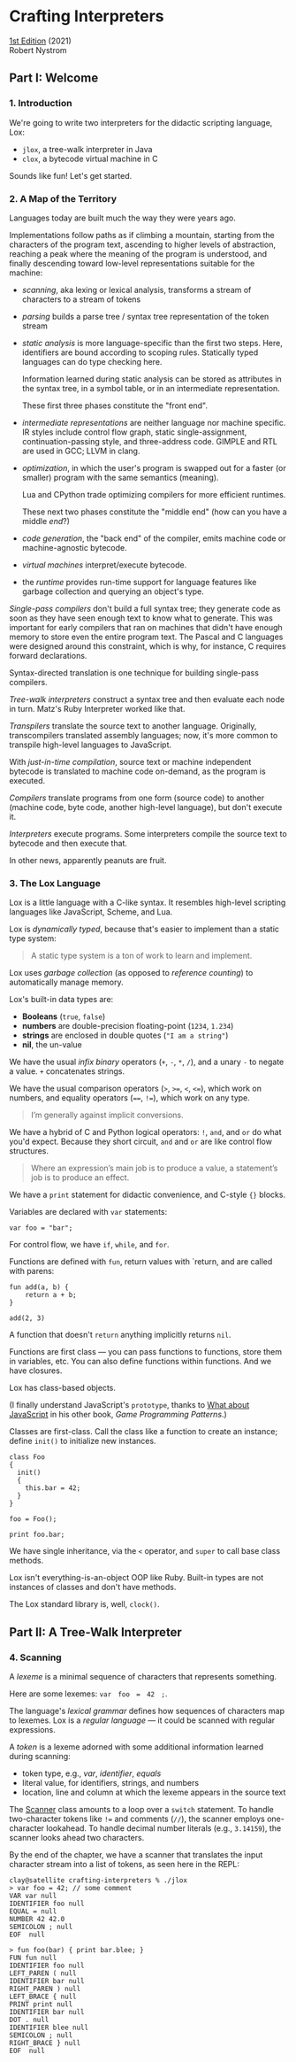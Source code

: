 # Crafting Interpreters

[1st Edition](http://craftinginterpreters.com) (2021)  
Robert Nystrom

## Part I: Welcome

### 1. Introduction

We're going to write two interpreters for the didactic scripting language, Lox:

* `jlox`, a tree-walk interpreter in Java
* `clox`, a bytecode virtual machine in C

Sounds like fun! Let's get started.

### 2. A Map of the Territory

Languages today are built much the way they were years ago.

Implementations follow paths as if climbing a mountain, starting from the
characters of the program text, ascending to higher levels of abstraction,
reaching a peak where the meaning of the program is understood, and finally
descending toward low-level representations suitable for the machine:

* *scanning*, aka lexing or lexical analysis, transforms a stream of
  characters to a stream of tokens
* *parsing* builds a parse tree / syntax tree representation of the token
  stream
* *static analysis* is more language-specific than the first two steps. Here,
  identifiers are bound according to scoping rules. Statically typed languages
  can do type checking here.

  Information learned during static analysis can be stored as attributes in the
  syntax tree, in a symbol table, or in an intermediate representation.

  These first three phases constitute the "front end".
* *intermediate representations* are neither language nor machine specific.
  IR styles include control flow graph, static single-assignment,
  continuation-passing style, and three-address code. GIMPLE and RTL are used in
  GCC; LLVM in clang.
* *optimization*, in which the user's program is swapped out for a faster (or
  smaller) program with the same semantics (meaning).

  Lua and CPython trade optimizing compilers for more efficient runtimes.

  These next two phases constitute the "middle end" (how can you have a middle
  _end_?)
* *code generation*, the "back end" of the compiler, emits machine code or
  machine-agnostic bytecode.
* *virtual machines* interpret/execute bytecode.
* the *runtime* provides run-time support for language features like garbage
  collection and querying an object's type.

*Single-pass compilers* don't build a full syntax tree; they generate code as
soon as they have seen enough text to know what to generate. This was important
for early compilers that ran on machines that didn't have enough memory to store
even the entire program text. The Pascal and C languages were designed around
this constraint, which is why, for instance, C requires forward declarations.

Syntax-directed translation is one technique for building single-pass compilers.

*Tree-walk interpreters* construct a syntax tree and then evaluate each node in
turn. Matz's Ruby Interpreter worked like that.

*Transpilers* translate the source text to another language. Originally,
transcompilers translated assembly languages; now, it's more common to transpile
high-level languages to JavaScript.

With *just-in-time compilation*, source text or machine independent bytecode is
translated to machine code on-demand, as the program is executed.

*Compilers* translate programs from one form (source code) to another (machine
code, byte code, another high-level language), but don't execute it.

*Interpreters* execute programs. Some interpreters compile the source text to
bytecode and then execute that.

In other news, apparently peanuts are fruit.


### 3. The Lox Language

Lox is a little language with a C-like syntax. It resembles high-level scripting
languages like JavaScript, Scheme, and Lua.

Lox is *dynamically typed*, because that's easier to implement than a static
type system:

> A static type system is a ton of work to learn and implement.

Lox uses *garbage collection* (as opposed to *reference counting*) to
automatically manage memory.

Lox's built-in data types are:

* **Booleans** (`true`, `false`)
* **numbers** are double-precision floating-point (`1234`, `1.234`)
* **strings** are enclosed in double quotes (`"I am a string"`)
* **nil**, the un-value

We have the usual _infix binary_ operators (`+`, `-`, `*`, `/`), and a unary `-`
to negate a value. `+` concatenates strings.

We have the usual comparison operators (`>`, `>=`, `<`, `<=`), which work on
numbers, and equality operators (`==`, `!=`), which work on any type.

> I’m generally against implicit conversions.

We have a hybrid of C and Python logical operators: `!`, `and`, and `or` do what
you'd expect. Because they short circuit, `and` and `or` are like control flow
structures.

> Where an expression’s main job is to produce a value, a statement’s job is to
> produce an effect.

We have a `print` statement for didactic convenience, and C-style `{}` blocks.

Variables are declared with `var` statements:

```
var foo = "bar";
```

For control flow, we have `if`, `while`, and `for`.

Functions are defined with `fun`, return values with `return, and are called
with parens:

```
fun add(a, b) {
    return a + b;
}

add(2, 3)
```

A function that doesn't `return` anything implicitly returns `nil`.

Functions are first class — you can pass functions to functions, store them in
variables, etc. You can also define functions within functions. And we have
closures.

Lox has class-based objects.

(I finally understand JavaScript's `prototype`, thanks to [What about JavaScript][]
in his other book, _Game Programming Patterns_.)

[what about javascript]: http://gameprogrammingpatterns.com/prototype.html#what-about-javascript

Classes are first-class. Call the class like a function to create an instance;
define `init()` to initialize new instances.

```
class Foo
{
  init()
  {
    this.bar = 42;
  }
}

foo = Foo();

print foo.bar;
```

We have single inheritance, via the `<` operator, and `super` to call base class
methods.

Lox isn't everything-is-an-object OOP like Ruby. Built-in types are not
instances of classes and don't have methods.

The Lox standard library is, well, `clock()`.

## Part II: A Tree-Walk Interpreter

### 4. Scanning

A *lexeme* is a minimal sequence of characters that represents something.

Here are some lexemes: `var` &nbsp; `foo` &nbsp; `=` &nbsp; `42` &nbsp; `;`.

The language's *lexical grammar* defines how sequences of characters map to
lexemes. Lox is a *regular language* — it could be scanned with regular
expressions.

A *token* is a lexeme adorned with some additional information learned during
scanning:

* token type, e.g., *var*, *identifier*, *equals*
* literal value, for identifiers, strings, and numbers
* location, line and column at which the lexeme appears in the source text

The [Scanner][] class amounts to a loop over a `switch` statement. To handle
two-character tokens like `!=` and comments (`//`), the scanner employs
one-character lookahead. To handle decimal number literals (e.g., `3.14159`),
the scanner looks ahead two characters.

[scanner]: crafting-interpreters/java/com/craftinginterpreters/lox/Scanner.java

By the end of the chapter, we have a scanner that translates the input character
stream into a list of tokens, as seen here in the REPL:

```
clay@satellite crafting-interpreters % ./jlox
> var foo = 42; // some comment
VAR var null
IDENTIFIER foo null
EQUAL = null
NUMBER 42 42.0
SEMICOLON ; null
EOF  null

> fun foo(bar) { print bar.blee; }
FUN fun null
IDENTIFIER foo null
LEFT_PAREN ( null
IDENTIFIER bar null
RIGHT_PAREN ) null
LEFT_BRACE { null
PRINT print null
IDENTIFIER bar null
DOT . null
IDENTIFIER blee null
SEMICOLON ; null
RIGHT_BRACE } null
EOF  null
```
